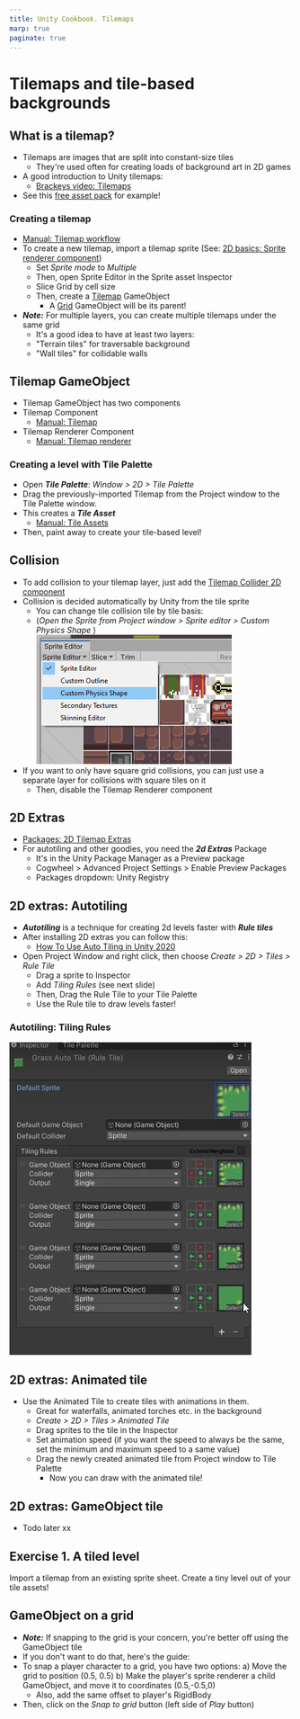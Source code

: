 ```yaml
---
title: Unity Cookbook. Tilemaps
marp: true
paginate: true
---
```

<!-- headingDivider: 3 -->
<!-- class: invert -->

# Tilemaps and tile-based backgrounds

## What is a tilemap?

* Tilemaps are images that are split into constant-size tiles
  * They're used often for creating loads of background art in 2D games
* A good introduction to Unity tilemaps:
  * [Brackeys video: Tilemaps](https://www.youtube.com/watch?v=ryISV_nH8qw)
* See this [free asset pack](https://cupnooble.itch.io/sprout-lands-asset-pack) for example!

### Creating a tilemap 

* [Manual: Tilemap workflow](https://docs.unity3d.com/Manual/Tilemap-workflow.html)
* To create a new tilemap, import a tilemap sprite (See: [2D basics: Sprite renderer component](2d-basics#sprite-renderer-component))
  * Set *Sprite mode* to *Multiple*
  * Then, open Sprite Editor in the Sprite asset Inspector
  * Slice Grid by cell size
  * Then, create a [Tilemap](https://docs.unity3d.com/Manual/class-Tilemap.html) GameObject
    * A [Grid](https://docs.unity3d.com/Manual/class-Grid.html) GameObject will be its parent!
* ***Note:*** For multiple layers, you can create multiple tilemaps under the same grid
  * It's a good idea to have at least two layers: 
  * "Terrain tiles" for traversable background
  * "Wall tiles" for collidable walls
## Tilemap GameObject

* Tilemap GameObject has two components
* Tilemap Component
  * [Manual: Tilemap](https://docs.unity3d.com/Manual/class-Tilemap.html)
* Tilemap Renderer Component
  * [Manual: Tilemap renderer](https://docs.unity3d.com/Manual/class-TilemapRenderer.html)

### Creating a level with Tile Palette

* Open ***Tile Palette***: *Window > 2D > Tile Palette*
* Drag the previously-imported Tilemap from the Project window to the Tile Palette window.
* This creates a ***Tile Asset***
  * [Manual: Tile Assets](https://docs.unity3d.com/Manual/Tilemap-TileAsset.html)
* Then, paint away to create your tile-based level!

## Collision

* To add collision to your tilemap layer, just add the [Tilemap Collider 2D component]((https://docs.unity3d.com/Manual/class-TilemapCollider2D.html))
* Collision is decided automatically by Unity from the tile sprite
  * You can change tile collision tile by tile basis:
  * (*Open the Sprite from Project window > Sprite editor > Custom Physics Shape* )
  ![](imgs/sprite-editor-dropdown.png)
* If you want to only have square grid collisions, you can just use a separate layer for collisions with square tiles on it
  * Then, disable the Tilemap Renderer component

## 2D Extras

* [Packages: 2D Tilemap Extras](https://docs.unity3d.com/Packages/com.unity.2d.tilemap.extras@1.6/manual/index.html)
* For autotiling and other goodies, you need the ***2d Extras*** Package
  * It's in the Unity Package Manager as a Preview package
  * Cogwheel > Advanced Project Settings > Enable Preview Packages
  * Packages dropdown: Unity Registry
## 2D extras: Autotiling

* ***Autotiling*** is a technique for creating 2d levels faster with ***Rule tiles***
* After installing 2D extras you can follow this:
  * [How To Use Auto Tiling in Unity 2020](https://www.youtube.com/watch?v=nfjAznD_MaU)
* Open Project Window and right click, then choose *Create > 2D > Tiles > Rule Tile*
  * Drag a sprite to Inspector
  * Add *Tiling Rules* (see next slide)
  * Then, Drag the Rule Tile to your Tile Palette
  * Use the Rule tile to draw levels faster!

### Autotiling: Tiling Rules

![](imgs/autotiling.png)

## 2D extras: Animated tile

* Use the Animated Tile to create tiles with animations in them.
  * Great for waterfalls, animated torches etc. in the background
  * *Create > 2D > Tiles > Animated Tile* 
  * Drag sprites to the tile in the Inspector
  * Set animation speed (if you want the speed to always be the same, set the minimum and maximum speed to a same value)
  * Drag the newly created animated tile from Project window to Tile Palette
    * Now you can draw with the animated tile!

## 2D extras: GameObject tile

* Todo later xx

## Exercise 1. A tiled level
<!-- _backgroundColor: #29366f -->

Import a tilemap from an existing sprite sheet. Create a tiny level out of your tile assets!

## GameObject on a grid

* ***Note:*** If snapping to the grid is your concern, you're better off using the GameObject tile
* If you don't want to do that, here's the guide:
* To snap a player character to a grid, you have two options:
  a) Move the grid to position (0.5, 0.5)
  b) Make the player's sprite renderer a child GameObject, and move it to coordinates (0.5,-0.5,0)
	* Also, add the same offset to player's RigidBody
* Then, click on the *Snap to grid* button (left side of *Play* button)